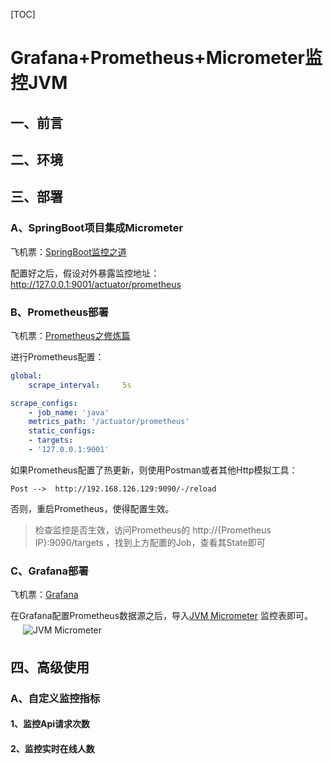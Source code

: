 [TOC]

# Grafana+Prometheus+Micrometer监控JVM

## 一、前言



## 二、环境



## 三、部署

### A、SpringBoot项目集成Micrometer

飞机票：[SpringBoot监控之道](https://github.com/ATSJP/note/blob/master/SpringBoot&SpringCloud/SpringBoot监控之道.md)

 配置好之后，假设对外暴露监控地址：http://127.0.0.1:9001/actuator/prometheus

### B、Prometheus部署

飞机票：[Prometheus之修炼篇](https://github.com/ATSJP/note/blob/master/OPS/Monitor/Monitor组件/Server/Prometheus.md)

进行Prometheus配置：

```yml
global:
    scrape_interval:     5s 

scrape_configs:
    - job_name: 'java'
    metrics_path: '/actuator/prometheus'
    static_configs:
    - targets: 
    - '127.0.0.1:9001'
```

如果Prometheus配置了热更新，则使用Postman或者其他Http模拟工具：

`Post -->  http://192.168.126.129:9090/-/reload `

否则，重启Prometheus，使得配置生效。

> 检查监控是否生效，访问Prometheus的 http://{Prometheus IP}:9090/targets ，找到上方配置的Job，查看其State即可

### C、Grafana部署

飞机票：[Grafana](https://github.com/ATSJP/note/blob/master/OPS/Monitor/Monitor组件/UI/Grafana.md)

 在Grafana配置Prometheus数据源之后，导入[JVM Micrometer]( https://grafana.com/grafana/dashboards/4701 ) 监控表即可。
​		<img src="https://grafana.com/api/dashboards/4701/images/5594/image" alt="JVM Micrometer" style="padding: 5px 20px"/>

## 四、高级使用

### A、自定义监控指标

#### 1、监控Api请求次数



#### 2、监控实时在线人数



 

